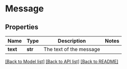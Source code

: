 # Message

## Properties
Name | Type | Description | Notes
------------ | ------------- | ------------- | -------------
**text** | **str** | The text of the message | 

[[Back to Model list]](../README.md#documentation-for-models) [[Back to API list]](../README.md#documentation-for-api-endpoints) [[Back to README]](../README.md)


